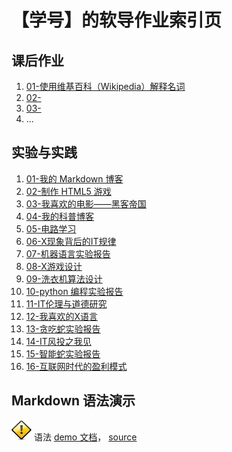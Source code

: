 # 【学号】的软导作业索引页

## 课后作业

1. [01-使用维基百科（Wikipedia）解释名词](hw01)
2. [02-](hw02)
3. [03-](hw03)
4. ...


## 实验与实践

1. [01-我的 Markdown 博客](https://github.com/LyleLuo/homework/blob/gh-pages/hw01.md)
2. [02-制作 HTML5 游戏](lab02)
3. [03-我喜欢的电影——黑客帝国](lab03)
4. [04-我的科普博客](lab04)
5. [05-电路学习](lab05)
6. [06-X现象背后的IT规律](lab06)
7. [07-机器语言实验报告](lab07)
8. [08-X游戏设计](lab08)
9. [09-洗衣机算法设计](lab09)
10. [10-python 编程实验报告](lab10)
11. [11-IT伦理与道德研究](lab11)
12. [12-我喜欢的X语言](lab12)
13. [13-贪吃蛇实验报告](lab13)
14. [14-IT风投之我见](lab14)
15. [15-智能蛇实验报告](lab15)
16. [16-互联网时代的盈利模式](lab16)


## Markdown 语法演示

![](images/exclamation.png) 语法 [demo 文档](demo)， [source](https://github.com/sysu-swi/homework/blob/gh-pages/demo.md)



